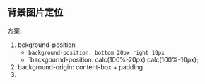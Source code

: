 

## 背景图片定位
方案:
1. bckground-position
    * `background-position: bottom 20px right 10px`
    * `backgournd-position: calc(100%-20px) calc(100%-10px);
2. background-origin: content-box + padding
3. 